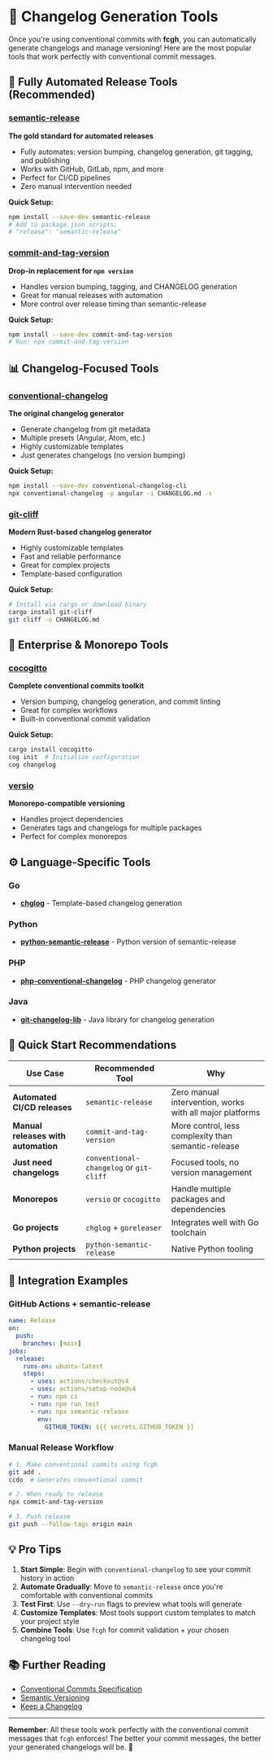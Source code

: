 # 🔄 Changelog Generation Tools

Once you're using conventional commits with **fcgh**, you can automatically generate changelogs and manage versioning! Here are the most popular tools that work perfectly with conventional commit messages.

## 🚀 Fully Automated Release Tools (Recommended)

### **[semantic-release](https://github.com/semantic-release/semantic-release)**
**The gold standard for automated releases**
- Fully automates: version bumping, changelog generation, git tagging, and publishing
- Works with GitHub, GitLab, npm, and more
- Perfect for CI/CD pipelines
- Zero manual intervention needed

**Quick Setup:**
```bash
npm install --save-dev semantic-release
# Add to package.json scripts:
# "release": "semantic-release"
```

### **[commit-and-tag-version](https://github.com/absolute-version/commit-and-tag-version)**
**Drop-in replacement for `npm version`**
- Handles version bumping, tagging, and CHANGELOG generation
- Great for manual releases with automation
- More control over release timing than semantic-release

**Quick Setup:**
```bash
npm install --save-dev commit-and-tag-version
# Run: npx commit-and-tag-version
```

## 📊 Changelog-Focused Tools

### **[conventional-changelog](https://github.com/conventional-changelog/conventional-changelog)**
**The original changelog generator**
- Generate changelog from git metadata
- Multiple presets (Angular, Atom, etc.)
- Highly customizable templates
- Just generates changelogs (no version bumping)

**Quick Setup:**
```bash
npm install --save-dev conventional-changelog-cli
npx conventional-changelog -p angular -i CHANGELOG.md -s
```

### **[git-cliff](https://git-cliff.org/)**
**Modern Rust-based changelog generator**
- Highly customizable templates
- Fast and reliable performance
- Great for complex projects
- Template-based configuration

**Quick Setup:**
```bash
# Install via cargo or download binary
cargo install git-cliff
git cliff -o CHANGELOG.md
```

## 🏢 Enterprise & Monorepo Tools

### **[cocogitto](https://github.com/oknozor/cocogitto)**
**Complete conventional commits toolkit**
- Version bumping, changelog generation, and commit linting
- Great for complex workflows
- Built-in conventional commit validation

**Quick Setup:**
```bash
cargo install cocogitto
cog init  # Initialize configuration
cog changelog
```

### **[versio](https://github.com/chaaz/versio)**
**Monorepo-compatible versioning**
- Handles project dependencies
- Generates tags and changelogs for multiple packages
- Perfect for complex monorepos

## ⚙️ Language-Specific Tools

### **Go**
- **[chglog](https://github.com/goreleaser/chglog)** - Template-based changelog generation

### **Python**
- **[python-semantic-release](https://github.com/relekang/python-semantic-release)** - Python version of semantic-release

### **PHP**
- **[php-conventional-changelog](https://github.com/marcocesarato/php-conventional-changelog)** - PHP changelog generator

### **Java**
- **[git-changelog-lib](https://github.com/tomasbjerre/git-changelog-lib)** - Java library for changelog generation

## 🎯 Quick Start Recommendations

| Use Case | Recommended Tool | Why |
|----------|------------------|-----|
| **Automated CI/CD releases** | `semantic-release` | Zero manual intervention, works with all major platforms |
| **Manual releases with automation** | `commit-and-tag-version` | More control, less complexity than semantic-release |
| **Just need changelogs** | `conventional-changelog` or `git-cliff` | Focused tools, no version management |
| **Monorepos** | `versio` or `cocogitto` | Handle multiple packages and dependencies |
| **Go projects** | `chglog` + `goreleaser` | Integrates well with Go toolchain |
| **Python projects** | `python-semantic-release` | Native Python tooling |

## 🔗 Integration Examples

### GitHub Actions + semantic-release
```yaml
name: Release
on:
  push:
    branches: [main]
jobs:
  release:
    runs-on: ubuntu-latest
    steps:
      - uses: actions/checkout@v4
      - uses: actions/setup-node@v4
      - run: npm ci
      - run: npm run test
      - run: npx semantic-release
        env:
          GITHUB_TOKEN: ${{ secrets.GITHUB_TOKEN }}
```

### Manual Release Workflow
```bash
# 1. Make conventional commits using fcgh
git add .
ccdo  # Generates conventional commit

# 2. When ready to release
npx commit-and-tag-version

# 3. Push release
git push --follow-tags origin main
```

## 💡 Pro Tips

1. **Start Simple**: Begin with `conventional-changelog` to see your commit history in action
2. **Automate Gradually**: Move to `semantic-release` once you're comfortable with conventional commits
3. **Test First**: Use `--dry-run` flags to preview what tools will generate
4. **Customize Templates**: Most tools support custom templates to match your project style
5. **Combine Tools**: Use `fcgh` for commit validation + your chosen changelog tool

## 📚 Further Reading

- [Conventional Commits Specification](https://www.conventionalcommits.org/)
- [Semantic Versioning](https://semver.org/)
- [Keep a Changelog](https://keepachangelog.com/)

---

**Remember**: All these tools work perfectly with the conventional commit messages that `fcgh` enforces! The better your commit messages, the better your generated changelogs will be. 🎉